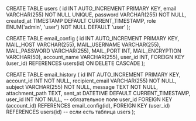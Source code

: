<!-- MAIL_HOST=smtp.gmail.com
MAIL_USERNAME=berolegnik@gmail.com
MAIL_PASSWORD=hesw idef ekqa iabr
MAIL_PORT=587
MAIL_ENCRYPTION=STARTTLS

berezhnoioleh@gmail.com
aetm acuc jmer lohx

sitetest544@gmail.com
hfal jera ydaf zsgy -->

CREATE TABLE users (
id INT AUTO_INCREMENT PRIMARY KEY,
email VARCHAR(255) NOT NULL UNIQUE,
password VARCHAR(255) NOT NULL,
created_at TIMESTAMP DEFAULT CURRENT_TIMESTAMP,
role ENUM('admin', 'user') NOT NULL DEFAULT 'user'
);

CREATE TABLE email_config (
id INT AUTO_INCREMENT PRIMARY KEY,
MAIL_HOST VARCHAR(255),
MAIL_USERNAME VARCHAR(255),
MAIL_PASSWORD VARCHAR(255),
MAIL_PORT INT,
MAIL_ENCRYPTION VARCHAR(50),
account_name VARCHAR(255),
user_id INT,
FOREIGN KEY (user_id) REFERENCES users(id) ON DELETE CASCADE
);

CREATE TABLE email_history (
id INT AUTO_INCREMENT PRIMARY KEY,
account_id INT NOT NULL,
recipient_email VARCHAR(255) NOT NULL,
subject VARCHAR(255) NOT NULL,
message TEXT NOT NULL,
attachment_path TEXT,
sent_at DATETIME DEFAULT CURRENT_TIMESTAMP,
user_id INT NOT NULL, -- обязательное поле user_id
FOREIGN KEY (account_id) REFERENCES email_config(id),
FOREIGN KEY (user_id) REFERENCES users(id) -- если есть таблица users
);
